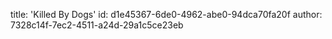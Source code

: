 title: 'Killed By Dogs'
id: d1e45367-6de0-4962-abe0-94dca70fa20f
author: 7328c14f-7ec2-4511-a24d-29a1c5ce23eb
